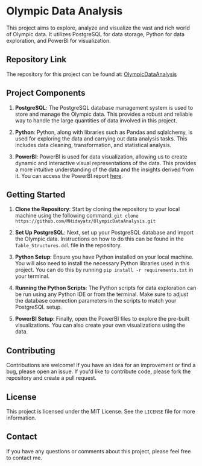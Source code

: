 # Olympic Data Analysis

This project aims to explore, analyze and visualize the vast and rich world of Olympic data. It utilizes PostgreSQL for data storage, Python for data exploration, and PowerBI for visualization.

## Repository Link

The repository for this project can be found at: [OlympicDataAnalysis](https://github.com/MHidayatz/OlympicDataAnalysis)

## Project Components

1. **PostgreSQL**: The PostgreSQL database management system is used to store and manage the Olympic data. This provides a robust and reliable way to handle the large quantities of data involved in this project.

2. **Python**: Python, along with libraries such as Pandas and sqlalchemy, is used for exploring the data and carrying out data analysis tasks. This includes data cleaning, transformation, and statistical analysis.

3. **PowerBI**: PowerBI is used for data visualization, allowing us to create dynamic and interactive visual representations of the data. This provides a more intuitive understanding of the data and the insights derived from it. You can access the PowerBI report [here](https://app.powerbi.com/view?r=eyJrIjoiMTY5ZjNiNjktYjMwZS00ZjMzLTk0MGEtM2U4NzRkZjEzYmExIiwidCI6IjhhMDZmZWZlLTBmNGQtNGU3YS05NzU0LTFhZmE1MWI5MmQyMCIsImMiOjEwfQ%3D%3D).

## Getting Started

1. **Clone the Repository**: Start by cloning the repository to your local machine using the following command: `git clone https://github.com/MHidayatz/OlympicDataAnalysis.git`

2. **Set Up PostgreSQL**: Next, set up your PostgreSQL database and import the Olympic data. Instructions on how to do this can be found in the `Table_Structures.ddl` file in the repository.

3. **Python Setup**: Ensure you have Python installed on your local machine. You will also need to install the necessary Python libraries used in this project. You can do this by running `pip install -r requirements.txt` in your terminal.

4. **Running the Python Scripts**: The Python scripts for data exploration can be run using any Python IDE or from the terminal. Make sure to adjust the database connection parameters in the scripts to match your PostgreSQL setup.

5. **PowerBI Setup**: Finally, open the PowerBI files to explore the pre-built visualizations. You can also create your own visualizations using the data.

## Contributing

Contributions are welcome! If you have an idea for an improvement or find a bug, please open an issue. If you'd like to contribute code, please fork the repository and create a pull request.

## License

This project is licensed under the MIT License. See the `LICENSE` file for more information. 

## Contact

If you have any questions or comments about this project, please feel free to contact me.

